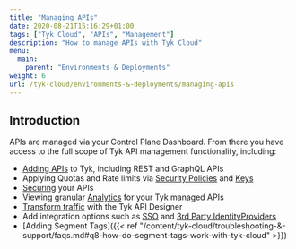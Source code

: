 ```yaml
---
title: "Managing APIs"
date: 2020-08-21T15:16:29+01:00
tags: ["Tyk Cloud", "APIs", "Management"]
description: "How to manage APIs with Tyk Cloud"
menu:
  main:
    parent: "Environments & Deployments"
weight: 6
url: /tyk-cloud/environments-&-deployments/managing-apis
---
```


## Introduction

APIs are managed via your Control Plane Dashboard. From there you have access to the full scope of Tyk API management functionality, including:

* [Adding APIs](/getting-started/tutorials/create-api/) to Tyk, including REST and GraphQL APIs
* Applying Quotas and Rate limits via [Security Policies](/getting-started/tutorials/create-security-policy/) and [Keys](/getting-started/tutorials/create-api-key/)
* [Securing](/basic-config-and-security/security/) your APIs
* Viewing granular [Analytics](/tyk-dashboard-analytics/) for your Tyk managed APIs
* [Transform traffic](/advanced-configuration/transform-traffic/) with the Tyk API Designer
* Add integration options such as [SSO](/advanced-configuration/integrate/sso/) and [3rd Party IdentityProviders](/advanced-configuration/integrate/3rd-party-identity-providers/)
* [Adding Segment Tags]({{< ref "/content/tyk-cloud/troubleshooting-&-support/faqs.md#q8-how-do-segment-tags-work-with-tyk-cloud" >}})

